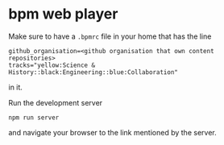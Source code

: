 bpm web player
==============

Make sure to have a `.bpmrc` file in your home that has the line
```
github_organisation=<github organisation that own content repositories>
tracks="yellow:Science & History::black:Engineering::blue:Collaboration"
```
in it.

Run the development server
```
npm run server
```

and navigate your browser to the link mentioned by the server.

